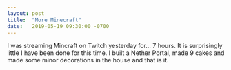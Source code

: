 ```yaml
---
layout: post
title:  "More Minecraft"
date:   2019-05-19 09:30:00 -0700
---
```


I was streaming Mincraft on Twitch yesterday for... 7 hours. It is
surprisingly little I have been done for this time. I built a Nether
Portal, made 9 cakes and made some minor decorations in the house and
that is it.
